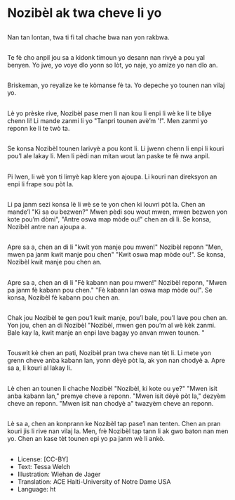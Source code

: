 # Nozibèl ak twa cheve li yo

##
Nan tan lontan, twa ti fi tal chache bwa nan yon rakbwa.

##
Te fè cho anpil jou sa a kidonk timoun yo desann nan rivyè a pou yal benyen. Yo jwe, yo voye dlo yonn so lòt, yo naje, yo amize yo nan dlo an.

##
Briskeman, yo reyalize ke te kòmanse fè ta. Yo depeche yo tounen nan vilaj yo.

##
Lè yo prèske rive, Nozibèl pase men li nan kou li enpi li wè ke li te bliye chenn li! Li mande zanmi li yo "Tanpri tounen avè’m '!". Men zanmi yo reponn ke li te twò ta.

##
Se konsa Nozibèl tounen larivyè a pou kont li. Li jwenn chenn li enpi li kouri pou’l ale lakay li. Men li pèdi nan mitan wout lan paske te fè nwa anpil.

##
Pi lwen, li wè yon ti limyè kap klere yon ajoupa. Li kouri nan direksyon an enpi li frape sou pòt la.

##
Li pa janm sezi konsa lè li wè se te yon chen ki louvri pòt la. Chen an mande’l "Ki sa ou bezwen?" Mwen pèdi sou wout mwen, mwen bezwen yon kote pou’m dòmi", "Antre oswa map mòde ou!" chen an di li. Se konsa, Nozibèl antre nan ajoupa a.

##
Apre sa a, chen an di li "kwit yon manje pou mwen!" Nozibèl reponn "Men, mwen pa janm kwit manje pou chen" "Kwit oswa map mòde ou!". Se konsa, Nozibèl kwit manje pou chen an.

##
Apre sa a, chen an di li "Fè kabann nan pou mwen!" Nozibèl reponn, "Mwen pa janm fè kabann pou chen." "Fè kabann lan oswa map mòde ou!". Se konsa, Nozibèl fè kabann pou chen an.

##
Chak jou Nozibèl te gen pou’l kwit manje, pou’l bale, pou’l lave pou chen an. Yon jou, chen an di Nozibèl "Nozibèl, mwen gen pou’m al wè kèk zanmi. Bale kay la, kwit manje an enpi lave bagay yo anvan mwen tounen. "

##
Touswit kè chen an pati, Nozibèl pran twa cheve nan tèt li. Li mete yon grenn cheve anba kabann lan, yonn dèyè pòt la, ak yon nan chodyè a. Apre sa a, li kouri al lakay li.

##
Lè chen an tounen li chache Nozibèl "Nozibèl, ki kote ou ye?" "Mwen isit anba kabann lan," premye cheve a reponn. "Mwen isit dèyè pòt la," dezyèm cheve an reponn. "Mwen isit nan chodyè a" twazyèm cheve an reponn.

##
Lè sa a, chen an konprann ke Nozibèl tap pase’l nan tenten. Chen an pran kouri jis li rive nan vilaj la. Men, frè Nozibèl tap tann li ak gwo baton nan men yo. Chen an kase tèt tounen epi yo pa janm wè li ankò.

##
* License: [CC-BY]
* Text: Tessa Welch
* Illustration: Wiehan de Jager
* Translation: ACE Haiti-University of Notre Dame USA
* Language: ht
